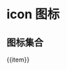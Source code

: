 # icon 图标

## 图标集合

<div class="icon-list">
  <div v-for="item in svgArr" :key="item">
    <rty-svg :name="item"/>
    <span>{{item}}</span>
  </div>
</div>

<script setup>
import { ref } from 'vue'
import { rtySvg } from 'rty-ui-plus'
import 'rty-ui-plus/es/style.css'

const modules = import.meta.globEager('../node_modules/rty-ui-plus/src/assets/svg/*.svg')
let svgArr = ref([])
for(const path in modules) {
  let itemArr = path.split('/')
  svgArr.value.push(itemArr[itemArr.length - 1].split('.')[0])
}
</script>

<style lang="scss" scoped>
.icon-list {
  display: flex;
  flex-wrap: wrap;
}
</style>
